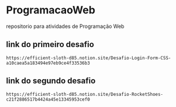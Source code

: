 # ProgramacaoWeb
repositorio para atividades de Programação Web

## link do primeiro desafio
```
https://efficient-sloth-d85.notion.site/Desafio-Login-Form-CSS-a10caea5a183494e97eb9ce4f33536b3
```

## link do segundo desafio
```
https://efficient-sloth-d85.notion.site/Desafio-RocketShoes-c21f2886517b4424a45e13345953cef0
```